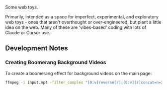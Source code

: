
Some web toys. 

Primarily, intended as a space for imperfect, experimental, and exploratory web toys - ones that aren't overthought or over-engineered, but plant a little idea on the web. Many of these are 'vibes-based' coding with lots of Claude or Cursor use.

## Development Notes

### Creating Boomerang Background Videos
To create a boomerang effect for background videos on the main page:

```bash
ffmpeg -i input.mp4 -filter_complex "[0:v]reverse[r];[0:v][r]concat=n=2:v=1[v]" -map "[v]" -c:v libx264 -crf 23 output.mp4
```

